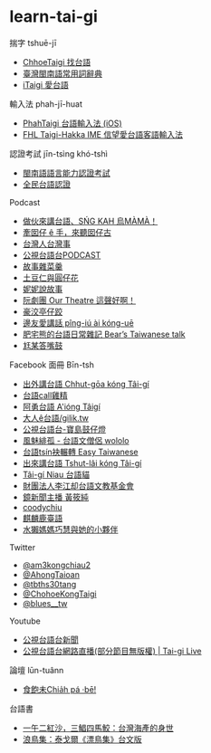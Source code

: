 # learn-tai-gi

揣字 tshuē-jī
- [ChhoeTaigi 找台語](https://chhoe.taigi.info/)
- [臺灣閩南語常用詞辭典](https://twblg.dict.edu.tw/holodict_new/)
- [iTaigi 愛台語](https://itaigi.tw/)

輸入法 phah-jī-huat
- [PhahTaigi 台語輸入法 (iOS)](https://apps.apple.com/tw/app/phahtaigi-%E5%8F%B0%E8%AA%9E%E8%BC%B8%E5%85%A5%E6%B3%95/id1455093650)
- [FHL Taigi-Hakka IME 信望愛台語客語輸入法](https://taigi.fhl.net/TaigiIME/)

認證考試 jīn-tsìng khó-tshì
- [閩南語語言能力認證考試](https://blgjts.moe.edu.tw/tmt/index.php)
- [全民台語認證](https://ctlt.twl.ncku.edu.tw/gtpt/index.html)

Podcast
- [做伙來講台語、SŃG KAH 烏MÀMÀ！](https://open.spotify.com/show/7HZ4PA6wmN44ge4fIro09I?si=290774b0536d4b02)
- [牽囡仔 ê 手，來聽囡仔古](https://open.spotify.com/show/6aMEHrQ0zwCU3bDZeUQaEl?si=b581ca70cf2440db)
- [台灣人台灣事](https://open.spotify.com/show/1riqgeewHDTr586irRkE44?si=e84f566912724a3c)
- [公視台語台PODCAST](https://open.spotify.com/show/2CBb1KwU0S7AEudvybK9Wt?si=0825391294784b83)
- [故事雜菜羹](https://open.spotify.com/show/24eLkVzQYkkiUF4AR8TVvs?si=7ae52ce05a3a4db6)
- [土豆仁與圓仔花](https://open.spotify.com/show/5jNPY2plC4ar2C4KZA1jWo?si=fa11ed99b43b4c46)
- [妮妮說故事](https://open.spotify.com/show/3EbzF0hlVw8ffLRuX5bwIs?si=e1902547a73b4277)
- [阮劇團 Our Theatre 這聲好啊！](https://open.spotify.com/show/41tPh78QVIx4HkA3Xh42o0?si=ac6b6f05330b42a5)
- [豪洨亭仔跤](https://open.spotify.com/show/3J5bm7p2F6gmMYL2zJOVTl?si=3c354d06f9384ed1)
- [邊友愛講話 pîng-iú ài kóng-uē](https://open.spotify.com/show/1839iTni8QXQ7zR6HYoE4G?si=c7d6bbd9b13d44c8)
- [肥宅熊的台語日常雜記 Bear’s Taiwanese talk](https://open.spotify.com/show/60ixueWwU5etuCtVqkzNcN?si=84d390921ef6429c)
- [尪某答嘴鼓](https://open.spotify.com/show/4SSexPH4k9j3ofj3ci2Mtf?si=75e16e3956304941)

Facebook 面冊 Bīn-tsh
- [出外講台語 Chhut-gōa kóng Tâi-gí](https://www.facebook.com/ChhutGoaKongTaiGi/)
- [台語call雞精](https://www.facebook.com/calltsitsin/)
- [阿勇台語 A'ióng Tâigí](https://www.facebook.com/AiongTaigi/)
- [大人ê台語/gilik.tw](https://www.facebook.com/gilik.tw/)
- [公視台語台-寶島鼓仔燈](https://www.facebook.com/%E5%85%AC%E8%A6%96%E5%8F%B0%E8%AA%9E%E5%8F%B0-%E5%AF%B6%E5%B3%B6%E9%BC%93%E4%BB%94%E7%87%88-427821587771664/)
- [風魅緋孤 - 台語文僧侶 wololo](https://www.facebook.com/fumi420/)
- [台語tsín袂輾轉 Easy Taiwanese](https://www.facebook.com/easytaiwanese)
- [出來講台語 Tshut-lâi kóng Tâi-gí](https://www.facebook.com/%E5%87%BA%E4%BE%86%E8%AC%9B%E5%8F%B0%E8%AA%9E-Tshut-l%C3%A2i-k%C3%B3ng-T%C3%A2i-g%C3%AD-106433877836250/)
- [Tâi-gí Niau 台語貓](https://www.facebook.com/TaigiNiau)
- [財團法人李江却台語文教基金會](https://www.facebook.com/lkktgb)
- [鏡新聞主播 黃筱純](https://www.facebook.com/huanghsiaochun0520)
- [coodychiu](https://www.facebook.com/coodychiu)
- [麒麟鹿臺語](https://www.facebook.com/profile.php?id=100090419670937)
- [水獺媽媽巧慧與她的小夥伴](https://www.facebook.com/ottermamachiao)

Twitter
- [@am3kongchiau2](https://twitter.com/am3kongchiau2)
- [@AhongTaioan](https://twitter.com/AhongTaioan)
- [@tbths30tang](https://twitter.com/tbths30tang)
- [@ChohoeKongTaigi](https://twitter.com/ChohoeKongTaigi)
- [@blues__tw](https://twitter.com/blues__tw?s=21)

Youtube
- [公視台語台新聞](https://www.youtube.com/channel/UCNQ4H3GxXOpvXEDSSd7NVOg)
- [公視台語台網路直播(部分節目無版權) | Tai-gi Live](https://www.youtube.com/watch?v=cnYQ_z7QfxE)

論壇 lūn-tuânn
- [食飽未Chia̍h pá ·bē!](https://chiahpa.be/)

台語書
- [一午二紅沙，三鯧四馬鮫：台灣海產的身世](https://www.books.com.tw/products/0010947895)
- [浪鳥集：泰戈爾《漂鳥集》台文版](https://www.books.com.tw/products/0010946717?sloc=main)
